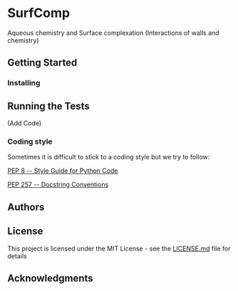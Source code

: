 # SurfComp
Aqueous chemistry and Surface complexation (Interactions of walls and chemistry)


## Getting Started

### Installing

## Running the Tests

(Add Code)

### Coding style
Sometimes it is difficult to stick to a coding style but we try to follow:

[PEP 8 -- Style Guide for Python Code](https://www.python.org/dev/peps/pep-0008/)

[PEP 257 -- Docstring Conventions](https://www.python.org/dev/peps/pep-0257/)

## Authors

## License

This project is licensed under the MIT License - see the [LICENSE.md](LICENSE.md) file for details

## Acknowledgments
